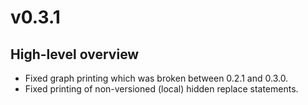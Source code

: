 # v0.3.1

## High-level overview

- Fixed graph printing which was broken between 0.2.1 and 0.3.0.
- Fixed printing of non-versioned (local) hidden replace statements.
